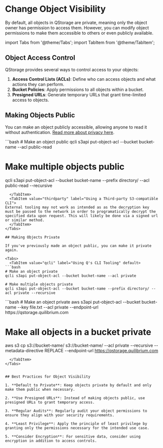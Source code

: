 # Change Object Visibility

By default, all objects in QStorage are private, meaning only the object owner has permission to access them. However, you can modify object permissions to make them accessible to others or even publicly available.

import Tabs from '@theme/Tabs';
import TabItem from '@theme/TabItem';

## Object Access Control

QStorage provides several ways to control access to your objects:

1. **Access Control Lists (ACLs)**: Define who can access objects and what actions they can perform.
2. **Bucket Policies**: Apply permissions to all objects within a bucket.
3. **Presigned URLs**: Generate temporary URLs that grant time-limited access to objects.

## Making Objects Public

You can make an object publicly accessible, allowing anyone to read it without authentication. [Read more about privacy here](/docs/api/q-storage/user-manual/privacy).

<Tabs>
  <TabItem value="qcli" label="Using Q's CLI Tooling" default>
```bash
# Make an object public
qcli s3api put-object-acl --bucket bucket-name --acl public-read

# Make multiple objects public
qcli s3api put-object-acl --bucket bucket-name --prefix directory/ --acl public-read --recursive
```
  </TabItem>
  <TabItem value="thirdparty" label="Using a Third-party S3-compatible CLI">
External tooling may not work as intended as as the decryption key must be passed to the network in order to programatically decrypt the specified data upon request. This will likely be done via a signed url or similar method.
  </TabItem>
</Tabs>

## Making Objects Private

If you've previously made an object public, you can make it private again.

<Tabs>
  <TabItem value="qcli" label="Using Q's CLI Tooling" default>
```bash
# Make an object private
qcli s3api put-object-acl --bucket bucket-name --acl private

# Make multiple objects private
qcli s3api put-object-acl --bucket bucket-name --prefix directory/ --acl private --recursive
```
  </TabItem>
  <TabItem value="thirdparty" label="Using a Third-party S3-compatible CLI">
```bash
# Make an object private
aws s3api put-object-acl --bucket bucket-name --key file.txt --acl private --endpoint-url https://qstorage.quilibrium.com

# Make all objects in a bucket private
aws s3 cp s3://bucket-name/ s3://bucket-name/ --acl private --recursive --metadata-directive REPLACE --endpoint-url https://qstorage.quilibrium.com
```
  </TabItem>
</Tabs>


## Best Practices for Object Visibility

1. **Default to Private**: Keep objects private by default and only make them public when necessary.

2. **Use Presigned URLs**: Instead of making objects public, use presigned URLs to grant temporary access.

3. **Regular Audits**: Regularly audit your object permissions to ensure they align with your security requirements.

4. **Least Privilege**: Apply the principle of least privilege by granting only the permissions necessary for the intended use case.

5. **Consider Encryption**: For sensitive data, consider using encryption in addition to access controls.